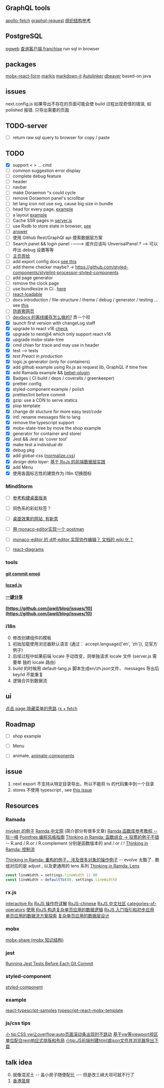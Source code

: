 
## GraphQL tools
  [apollo-fetch](https://github.com/apollographql/apollo-fetch)
  [graphql-request](https://github.com/graphcool/graphql-request)
  [组织结构参考](https://github.com/apollographql/GitHunt-React/blob/4bbba0416c666768b375e65221236a736e50e942/ui/graphql/Comment.graphql)


## PostgreSQL
  [pgweb](https://github.com/sosedoff/pgweb)
  [查询客户端 franchise](https://github.com/HVF/franchise) run sql in browser

## packages
   [mobx-react-form](https://github.com/foxhound87/mobx-react-form)
   [markjs](https://markjs.io/)
   [markdown-it](https://markdown-it.github.io/)
   [Autolinker](https://github.com/gregjacobs/Autolinker.js)
   [dbeaver](https://dbeaver.jkiss.org/) based-on java

## issues
  next.config.js 如果导出不存在的页面可能会使 build 过程出现奇怪的错误, 如
  polished 报错. 只导出需要的页面

## TODO-server

- [ ] return raw sql query to browser for copy / paste


## TODO

- [x] support < > ... cmd
- [ ] common suggestion error display
- [ ] complete debug feature
- [ ] header
- [ ] navbar
- [ ] make Doraemon ^x could cycle
- [ ] remove Doraemon panel's scrollbar
- [ ] let lang icon not use svg, cause big size in bundle
- [ ] head for every page, [example](https://github.com/zeit/next.js/blob/master/examples/head-elements/pages/index.js)
- [ ] a layout [example](https://github.com/zeit/next.js/blob/master/examples/layout-component/components/layout.js)
- [ ] Cache SSR pages in [server.js](https://github.com/zeit/next.js/blob/master/examples/ssr-caching/server.js)
- [ ] use Rxdb to store state in browser, [see](https://github.com/mobxjs/mobx-state-tree/blob/a0916791768637665a56bc2720ec0a081d4d148f/packages/mst-example-todomvc/src/index.js) 
- [ ] [answer](https://github.com/mobxjs/mobx-state-tree/issues/27)
- [ ] 使用 Github Rest/GraphQl api 摸索数据层方案
- [ ] Search panel && login panel ----> 或许应该叫 UnverisalPanel ? --> 可以呼出
  debug 设置等等
- [ ] [主页弄给](https://github.com/Sly777/ran)
- [ ] add export config docs [see this](https://zhuanlan.zhihu.com/p/27847307)
- [ ] add theme checker maybe? -> https://github.com/styled-components/stylelint-processor-styled-components
- [ ] add page generator
- [ ] remove the clock page
- [ ] use bundlesize in Ci . [here](https://github.com/siddharthkp/bundlesize)
- [ ] [react-loadable](https://github.com/thejameskyle/react-loadable)
- [ ] docs introduction / file-structure / theme / debug / generator / testing ... see [this](https://github.com/react-boilerplate/react-boilerplate/tree/master/docs)
- [ ] [防嵌套网页](https://segmentfault.com/a/1190000004502619)
- [ ] [devdocs 的离线缓存怎么做的?](https://devdocs.io/) 弄一个呗
- [x] launch first version with changeLog staff
- [x] upgrade to react v16 [check](https://github.com/react-boilerplate/react-boilerplate/pull/1969/files)
- [x] upgrade to next@4 which only support react v16
- [x] upgrade mobx-state-tree
- [x] cmd chian for trace and may use in header
- [x] test --> tests
- [x] *test Preact in production*
- [x] logic.js generator (only for containers)
- [x] add github example using Rx.js as request lib, GraphQL if time free
- [x] add Ramada example && [bebel-plugin](https://github.com/megawac/babel-plugin-ramda)
- [x] Badges ( CI build / deps / coveralls / greenkeeper)
- [x] prettier config
- [x] styled-component example / polish 
- [x] prettier/lint before commit
- [x] gzip: use a CDN to serve statics 
- [x] plop template 
- [x] change dir stucture for more easy test/code
- [x] intl: rename messages file to lang
- [x] remove the typescript support
- [x] mobx-state-tree by move the shop example
- [x] generator for container and store/
- [x] Jest && Jest as 'cover tool'
- [x] make test a individual dir
- [x] debug pkg
- [x] add global-css ([normalize.css](https://github.com/necolas/normalize.css))
- [x] *design data layer*: [基于 RxJs 的前端数据层实践](https://juejin.im/post/59a7d6d06fb9a0247804f2aa)
- [x] add Menu
- [x] 使用各国标志性的建筑作为 i18n 切换图标

### MindStorm

- [ ] [参考构建桌面版本](https://github.com/egoist/devdocs-desktop)
- [ ] 同色系的彩虹标签？
- [ ] [桌面效果的网站, 有新意](http://jasonpark.me/)
- [ ] [用 monaco-editor实现一个 postman](https://github.com/Microsoft/monaco-editor)
- [ ] [monaco-editor 的 diff-editor 实现协作编辑？ 文档的 wiki 化？](https://github.com/Microsoft/monaco-editor)
- [ ] [react-diagrams](https://github.com/projectstorm/react-diagrams) 


### tools
  #### [git commit emoji](https://github.com/liuchengxu/git-commit-emoji-cn)
  #### [lozad.js](https://github.com/ApoorvSaxena/lozad.js)
  #### [一键分享](https://github.com/overtrue/share.js)
  #### [https://github.com/jawil/blog/issues/10](https://github.com/jawil/blog/issues/10)

### i18n 

0. 修改创建组件的模板
1. 初始加载使用浏览器默认语言 (通过： accept.language(['en', 'zh']), 见官方例子)
2. 后续过程中如果前端 locale 手动改变，则单独请求 locale 文件 (server.js 需要单
   独的 locale 路由)
3. build 的时候用 default-lang.js 脚本生成en/zh.json文件， messages 导出后 key/id 不能重复
4. 逻辑合并到数据流

## ui
  [点击 page 隐藏菜单的思路](https://stackoverflow.com/questions/152975/how-do-i-detect-a-click-outside-an-element)
  [rx + fetch](https://github.com/Cmdv/React-RxJS/blob/836d20a09f66f94db4c3e2206b14b203bf8836a1/src/intent/json-intent.js)

## Roadmap

- [ ] shop example
- [ ] Menu
- [ ] animate, [animate-components](https://github.com/nitin42/animate-components/tree/master/packages/animate-keyframes)


## issue

1. next export 不支持从特定目录导出，所以不能将 ts 的代码集中到一个目录
2. stores 不使用 typescript , see [this issue](https://github.com/mobxjs/mobx-state-tree/issues/276)


## Resources

### Ramada
   [invoker 的例子](https://stackoverflow.com/questions/28896800/how-can-i-do-this-better-with-ramda-js)
   [Ramda 中文网](http://ramda.cn/) (简介部分有很多文章)
   [Ramda 函数库参考教程 -- 阮一峰](http://www.ruanyifeng.com/blog/2017/03/ramda.html)
   [Pointfree 编程风格指南](http://www.ruanyifeng.com/blog/2017/03/pointfree.html)
   [Thinking in Ramda: 函数组合 -> 投票的例子不错](https://adispring.coding.me/2017/06/10/Thinking-in-Ramda-Combining-Functions/) --
   R.and / R.or / R.complement 分别是函数版本的 and / or / !
   [Thinking in Ramda: 控制流](https://adispring.coding.me/2017/06/11/Thinking-in-Ramda-Declarative-Programming/)

   [Thinking in Ramda: 重构的例子，涉及很多对象的操作例子](https://adispring.coding.me/2017/06/16/Thinking-in-Ramda-Immutability-and-Objects/) --
   evolve 太酷了.. 数组对应的是 adjust , 以及更通用的 lens 系列
   [Thinking in Ramda: Lens](https://adispring.coding.me/2017/06/18/Thinking-in-Ramda-Lenses/)
   
   ```js
   const lineWidth = settings.lineWidth || 80
   const lineWidth = defaultTo(80, settings.lineWidth)
   ```

### rx.js
  [interactive Rx](http://rxmarbles.com/)
  [RxJS 操作符详解](https://rxjs-cn.github.io/learn-rxjs-operators/)
  [RxJS-chinese](https://buctwbzs.gitbooks.io/rxjs/)
  [RxJS 中文社区](https://github.com/RxJS-CN)
  [categories-of-operators](http://reactivex.io/rxjs/manual/overview.html#categories-of-operators)
  [使用 RxJS 构造复杂单页应用的数据逻辑](https://github.com/xufei/blog/issues/38)
  [RxJS 入门指引和初步应用](https://github.com/xufei/blog/issues/44)
  [单页应用的数据流方案探索](https://github.com/xufei/blog/issues/47)
  [复杂单页应用的数据层设计](https://github.com/xufei/blog/issues/42)

### mobx
  [mobx-share (mobx 知识结构)](https://ckinmind.github.io/mobx-share/)
  
### jest
  [Running Jest Tests Before Each Git Commit](https://benmccormick.org/2017/02/26/running-jest-tests-before-each-git-commit/)

### styled-component
  [styled-component](https://www.styled-components.com/docs)

### example
  [react-typescript-samples](https://github.com/Lemoncode/react-typescript-samples)
  [typescript-react-mobx-template](https://github.com/dimafeng/typescript-react-mobx-template)

### js/css tips
  [小 tip:CSS vw让overflow:auto页面滚动条出现时不跳动](http://www.zhangxinxu.com/wordpress/2015/01/css-page-scrollbar-toggle-center-no-jumping/)
  [基于vw等viewport视区单位配合rem响应式排版和布局](http://www.zhangxinxu.com/wordpress/2016/08/vw-viewport-responsive-layout-typography/)
  [小tip:JS前端创建html或json文件并浏览器导出下载](http://www.zhangxinxu.com/wordpress/2017/07/js-text-string-download-as-html-json-file/)


## talk idea
  0. 就像混泥土 -- 盖小房子随便配比 --- 但是改三峡大坝可就不行了
  1. [香港笼屋](https://www.zhihu.com/question/19757290)

  
